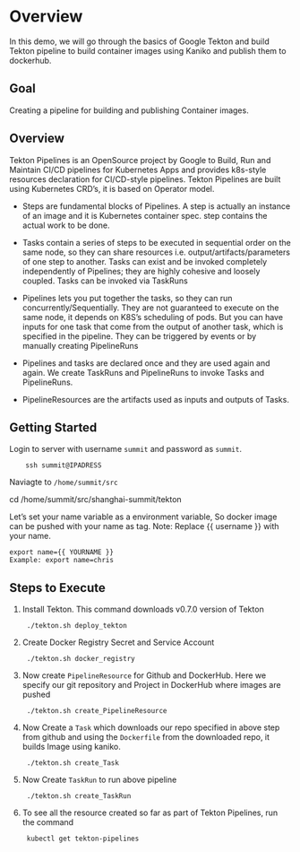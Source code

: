 # Overview

In this demo, we will go through the basics of Google Tekton and build Tekton pipeline to build container images using Kaniko and publish them to dockerhub.

## Goal

Creating a pipeline for building and publishing Container images.

## Overview
Tekton Pipelines is an OpenSource project by Google to Build, Run and Maintain CI/CD pipelines for Kubernetes Apps and provides k8s-style resources declaration for CI/CD-style pipelines. Tekton Pipelines are built using Kubernetes CRD’s, it is based on Operator model.

- Steps are fundamental blocks of Pipelines. A step is actually an instance of an image and it is Kubernetes container spec. step contains the actual work to be done.

- Tasks contain a series of steps to be executed in sequential order on the same node, so they can share resources i.e. output/artifacts/parameters of one step to another. Tasks can exist and be invoked completely independently of Pipelines; they are highly cohesive and loosely coupled. Tasks can be invoked via TaskRuns

- Pipelines lets you put together the tasks, so they can run concurrently/Sequentially. They are not guaranteed to execute on the same node, it depends on K8S’s scheduling of pods. But you can have inputs for one task that come from the output of another task, which is specified in the pipeline. They can be triggered by events or by manually creating PipelineRuns

- Pipelines and tasks are declared once and they are used again and again. We create TaskRuns and PipelineRuns to invoke Tasks and PipelineRuns.

- PipelineResources are the artifacts used as inputs and outputs of Tasks.


## Getting Started

Login to server with username `summit` and password as `summit`.

        ssh summit@IPADRESS

Naviagte to `/home/summit/src`

cd /home/summit/src/shanghai-summit/tekton

Let’s set your name variable as a environment variable, So docker image can be pushed with your name as tag. Note: Replace {{ username }} with your name.

	export name={{ YOURNAME }}
	Example: export name=chris

## Steps to Execute

1. Install Tekton. This command downloads v0.7.0 version of Tekton

		./tekton.sh deploy_tekton

2. Create Docker Registry Secret and Service Account

		./tekton.sh docker_registry

3. Now create `PipelineResource` for Github and DockerHub. Here we specify our git repository and Project in DockerHub where images are pushed

		./tekton.sh create_PipelineResource

4. Now Create a `Task` which downloads our repo specified in above step from github and using the `Dockerfile` from the downloaded repo, it builds Image using kaniko.

		./tekton.sh create_Task

5. Now Create `TaskRun` to run above pipeline

		./tekton.sh create_TaskRun

6. To see all the resource created so far as part of Tekton Pipelines, run the command

		kubectl get tekton-pipelines
